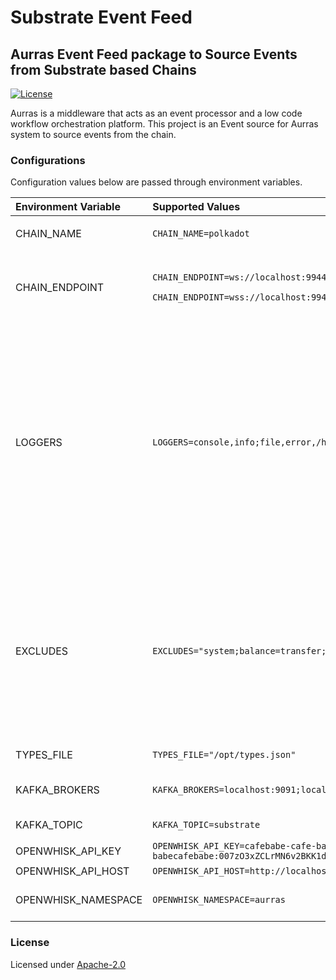 # Substrate Event Feed

## Aurras Event Feed package to Source Events from Substrate based Chains

[![License](https://img.shields.io/badge/license-Apache--2.0-blue.svg)](http://www.apache.org/licenses/LICENSE-2.0)

Aurras is a middleware that acts as an event processor and a low code workflow orchestration platform. This project is an Event source for Aurras system to source events from the chain.

### Configurations

Configuration values below are passed through environment variables.

<table>
  <thead>
    <tr>
      <th style="text-align:left">Environment Variable</th>
      <th style="text-align:left">Supported Values</th>
      <th style="text-align:left">Description</th>
    </tr>
  </thead>
  <tbody>
    <tr>
      <td style="text-align:left">CHAIN_NAME</td>
      <td style="text-align:left"><code>CHAIN_NAME=polkadot</code>
      </td>
      <td style="text-align:left">
        <ul>
          <li>alphanumeric string</li>
        </ul>
      </td>
    </tr>
    <tr>
      <td style="text-align:left">CHAIN_ENDPOINT</td>
      <td style="text-align:left">
        <p><code>CHAIN_ENDPOINT=ws://localhost:9944</code>
        </p>
        <p><code>CHAIN_ENDPOINT=wss://localhost:9944</code>
        </p>
      </td>
      <td style="text-align:left">
        <p>Protocols Supported :</p>
        <ul>
          <li>ws (WebSocket)</li>
          <li>wss (WebSocket Secure)</li>
        </ul>
      </td>
    </tr>
    <tr>
      <td style="text-align:left">LOGGERS</td>
      <td style="text-align:left"><code>LOGGERS=console,info;file,error,/home/event-feed.log</code>
      </td>
      <td style="text-align:left">
        <p>Loggers Available:</p>
        <ul>
          <li>console</li>
          <li>file</li>
        </ul>
        <p>Logger Levels:</p>
        <ul>
          <li>info</li>
          <li>warning</li>
          <li>error</li>
          <li>debug</li>
        </ul>
        <p>
          <br />Format:
          <br />LOGGERS=type,level[,param]
          <br />
          <br />Multiple loggers can be provided separated by &quot;;&quot;</p>
        <p></p>
      </td>
    </tr>
    <tr>
      <td style="text-align:left">EXCLUDES</td>
      <td style="text-align:left"><code>EXCLUDES=&quot;system;balance=transfer;&quot;</code>
      </td>
      <td style="text-align:left">
        <ul>
          <li>A Section can be excluded as whole</li>
          <li>Specific methods of the section can be excluded</li>
        </ul>
        <p>Format: EXCLUDES=&quot;section[=methods]&quot;</p>
        <p>Multiple sections to be provided separated by &quot;;&quot;</p>
        <p>Multiple methods to be separated by &quot;,&quot;</p>
      </td>
    </tr>
    <tr>
      <td style="text-align:left">TYPES_FILE</td>
      <td style="text-align:left"><code>TYPES_FILE=&quot;/opt/types.json&quot;</code>
      </td>
      <td style="text-align:left">Location to custom types for the chain</td>
    </tr>
    <tr>
      <td style="text-align:left">KAFKA_BROKERS</td>
      <td style="text-align:left"><code>KAFKA_BROKERS=localhost:9091;localhost:9092</code>
      </td>
      <td style="text-align:left">List of Kafka brokers where the event should be posted separated by &quot;;&quot;</td>
    </tr>
    <tr>
      <td style="text-align:left">KAFKA_TOPIC</td>
      <td style="text-align:left"><code>KAFKA_TOPIC=substrate</code>
      </td>
      <td style="text-align:left">Kafka topic to which events to be posted &quot;;&quot;</td>
    </tr>
    <tr>
      <td style="text-align:left">OPENWHISK_API_KEY</td>
      <td style="text-align:left"><code>OPENWHISK_API_KEY=cafebabe-cafe-babe-cafe-babecafebabe:007zO3xZCLrMN6v2BKK1dXYFpXlPkccOFqm12CdAsMgRU4VrNZ9lyGVCGuMDGIwP</code>
      </td>
      <td style="text-align:left">Openwhisk authentication key</td>
    </tr>
    <tr>
      <td style="text-align:left">OPENWHISK_API_HOST</td>
      <td style="text-align:left"><code>OPENWHISK_API_HOST=http://localhost:3232</code>
      </td>
      <td style="text-align:left">Openwhisk API Endpoint</td>
    </tr>
    <tr>
      <td style="text-align:left">OPENWHISK_NAMESPACE</td>
      <td style="text-align:left"><code>OPENWHISK_NAMESPACE=aurras</code>
      </td>
      <td style="text-align:left">Organization space where the rules and triggers related to aurras resides</td>
    </tr>
  </tbody>
</table>

### License

Licensed under [Apache-2.0](https://github.com/HugoByte/aurras-documentation/tree/f07f6727f0cb01cccf04f15ec446e2d310ca1cb9/components/event-feed/substrate-event-feed/LICENSE/README.md)

